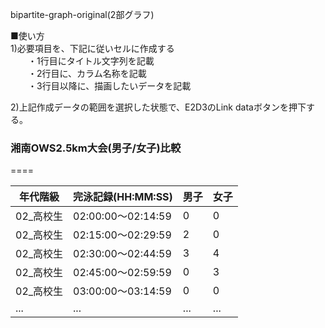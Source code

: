 bipartite-graph-original(2部グラフ)

■使い方  
1)必要項目を、下記に従いセルに作成する  
　　・1行目にタイトル文字列を記載  
　　・2行目に、カラム名称を記載  
　　・3行目以降に、描画したいデータを記載  
  
2)上記作成データの範囲を選択した状態で、E2D3のLink dataボタンを押下する。  
  
### 湘南OWS2.5km大会(男子/女子)比較  
====  
  

|年代階級|完泳記録(HH:MM:SS)|男子|女子|  
|---|---|---|---|  
|02_高校生|02:00:00～02:14:59|0|0|  
|02_高校生|02:15:00～02:29:59|2|0|  
|02_高校生|02:30:00～02:44:59|3|4|  
|02_高校生|02:45:00～02:59:59|0|3|  
|02_高校生|03:00:00～03:14:59|0|0|  
|...|...|...|...|  


